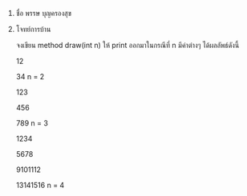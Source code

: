 1. ชื่อ พรรษ บุญครองสุข

2. โจทย์การบ้าน

    จงเขียน method draw(int n) ให้ print ออกมาในกรณีที่ n มีค่าต่างๆ ได้ผลลัพธ์ดังนี้

    12

    34 n = 2

    123

    456

    789 n = 3

    1234

    5678

    9101112
    
    13141516 n = 4